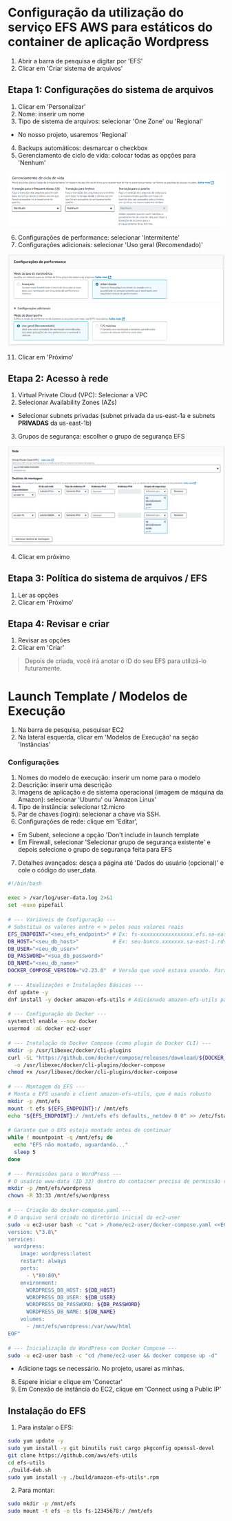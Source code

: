 # Configuração da utilização do serviço EFS AWS para estáticos do container de aplicação Wordpress

1. Abrir a barra de pesquisa e digitar por 'EFS'
2. Clicar em 'Criar sistema de arquivos'

## Etapa 1: Configurações do sistema de arquivos
1. Clicar em 'Personalizar'
2. Nome: inserir um nome
3. Tipo de sistema de arquivos: selecionar 'One Zone' ou 'Regional'
- No nosso projeto, usaremos 'Regional' 
4. Backups automáticos: desmarcar o checkbox
5. Gerenciamento de ciclo de vida: colocar todas as opções para 'Nenhum'

![alt text](images-tres/image-24.png)

6. Configurações de performance: selecionar 'Intermitente'
10. Configurações adicionais: selecionar 'Uso geral (Recomendado)'

![alt text](images-tres/image-25.png)

11. Clicar em 'Próximo'

## Etapa 2: Acesso à rede 
1. Virtual Private Cloud (VPC): Selecionar a VPC 
2. Selecionar Availability Zones (AZs)
- Selecionar subnets privadas (subnet privada da us-east-1a e subnets **PRIVADAS** da us-east-1b)
3. Grupos de segurança: escolher o grupo de segurança EFS

![alt text](images-tres/image-28.png)

4. Clicar em próximo

## Etapa 3: Política do sistema de arquivos / EFS
1. Ler as opções
2. Clicar em 'Próximo'

## Etapa 4: Revisar e criar
1. Revisar as opções
2. Clicar em 'Criar'

> Depois de criada, você irá anotar o ID do seu EFS para utilizá-lo futuramente.

# Launch Template / Modelos de Execução
1. Na barra de pesquisa, pesquisar EC2
2. Na lateral esquerda, clicar em 'Modelos de Execução' na seção 'Instâncias'

### Configurações
1. Nomes do modelo de execução: inserir um nome para o modelo
2. Descrição: inserir uma descrição 
3. Imagens de aplicação e de sistema operacional (imagem de máquina da Amazon): selecionar 'Ubuntu' ou 'Amazon Linux'
4. Tipo de instância: selecionar t2.micro
5. Par de chaves (login): selecionar a chave via SSH.
6. Configurações de rede: clique em 'Editar',
- Em Subent, selecione a opção 'Don't include in launch template
- Em Firewall, selecionar 'Selecionar grupo de segurança existente' e depois selecione o grupo de segurança feita para EFS
7. Detalhes avançados: desça a página até 'Dados do usuário (opcional)' e cole o código do user_data.

```bash
#!/bin/bash

exec > /var/log/user-data.log 2>&1
set -euxo pipefail

# --- Variáveis de Configuração ---
# Substitua os valores entre < > pelos seus valores reais
EFS_ENDPOINT="<seu_efs_endpoint>" # Ex: fs-xxxxxxxxxxxxxxxxx.efs.sa-east-1.amazonaws.com
DB_HOST="<seu_db_host>"           # Ex: seu-banco.xxxxxxx.sa-east-1.rds.amazonaws.com
DB_USER="<seu_db_user>"
DB_PASSWORD="<sua_db_password>"
DB_NAME="<seu_db_name>"
DOCKER_COMPOSE_VERSION="v2.23.0"  # Versão que você estava usando. Para a mais recente, verifique o GitHub do Docker Compose.

# --- Atualizações e Instalações Básicas ---
dnf update -y
dnf install -y docker amazon-efs-utils # Adicionado amazon-efs-utils para montagem automática EFS

# --- Configuração do Docker ---
systemctl enable --now docker
usermod -aG docker ec2-user

# --- Instalação do Docker Compose (como plugin do Docker CLI) ---
mkdir -p /usr/libexec/docker/cli-plugins
curl -SL "https://github.com/docker/compose/releases/download/${DOCKER_COMPOSE_VERSION}/docker-compose-linux-x86_64" \
  -o /usr/libexec/docker/cli-plugins/docker-compose
chmod +x /usr/libexec/docker/cli-plugins/docker-compose

# --- Montagem do EFS ---
# Monta o EFS usando o client amazon-efs-utils, que é mais robusto
mkdir -p /mnt/efs
mount -t efs ${EFS_ENDPOINT}:/ /mnt/efs
echo "${EFS_ENDPOINT}:/ /mnt/efs efs defaults,_netdev 0 0" >> /etc/fstab # Adiciona ao fstab para remontagem após reboot

# Garante que o EFS esteja montado antes de continuar
while ! mountpoint -q /mnt/efs; do
  echo "EFS não montado, aguardando..."
  sleep 5
done

# --- Permissões para o WordPress ---
# O usuário www-data (ID 33) dentro do container precisa de permissão de escrita
mkdir -p /mnt/efs/wordpress
chown -R 33:33 /mnt/efs/wordpress

# --- Criação do docker-compose.yaml ---
# O arquivo será criado no diretório inicial do ec2-user
sudo -u ec2-user bash -c "cat > /home/ec2-user/docker-compose.yaml <<EOF
version: \"3.8\"
services:
  wordpress:
    image: wordpress:latest
    restart: always
    ports:
      - \"80:80\"
    environment:
      WORDPRESS_DB_HOST: ${DB_HOST}
      WORDPRESS_DB_USER: ${DB_USER}
      WORDPRESS_DB_PASSWORD: ${DB_PASSWORD}
      WORDPRESS_DB_NAME: ${DB_NAME}
    volumes:
      - /mnt/efs/wordpress:/var/www/html
EOF"

# --- Inicialização do WordPress com Docker Compose ---
sudo -u ec2-user bash -c "cd /home/ec2-user && docker compose up -d"
```

- Adicione tags se necessário. No projeto, usarei as minhas.
8. Espere iniciar e clique em 'Conectar'
9. Em Conexão de instância do EC2, clique em 'Connect using a Public IP'

## Instalação do EFS

1. Para instalar o EFS:
```bash
sudo yum update -y
sudo yum install -y git binutils rust cargo pkgconfig openssl-devel
git clone https://github.com/aws/efs-utils
cd efs-utils
./build-deb.sh
sudo yum install -y ./build/amazon-efs-utils*.rpm
```

2. Para montar:
```bash
sudo mkdir -p /mnt/efs
sudo mount -t efs -o tls fs-12345678:/ /mnt/efs
```
